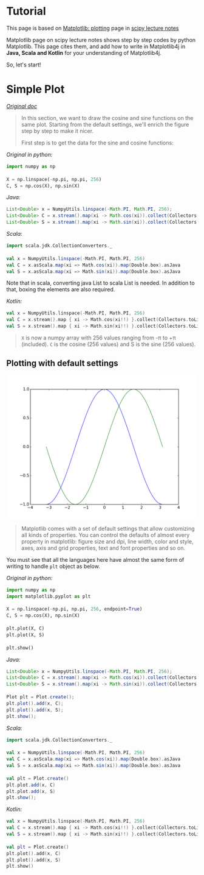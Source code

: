 # Tutorial

This page is based on [Matplotlib: plotting](http://www.turbare.net/transl/scipy-lecture-notes/intro/matplotlib/matplotlib.html)
page in [scipy lecture notes](http://www.turbare.net/transl/scipy-lecture-notes/) 

Matplotlib page on scipy lecture notes shows step by step codes by python Matplotlib.
This page cites them, and add how to write in Matplotlib4j in **Java, Scala and Kotlin** for your understanding of Matplotlib4j.

So, let's start!

# Simple Plot

*[Original doc](http://www.turbare.net/transl/scipy-lecture-notes/intro/matplotlib/matplotlib.html#simple-plot)*

> In this section, we want to draw the cosine and sine functions on the same plot. 
> Starting from the default settings, we'll enrich the figure step by step to make it nicer.
> 
> First step is to get the data for the sine and cosine functions:

*Original in python:*
```python
import numpy as np

X = np.linspace(-np.pi, np.pi, 256)
C, S = np.cos(X), np.sin(X)
```

*Java:*
```java
List<Double> x = NumpyUtils.linspace(-Math.PI, Math.PI, 256);
List<Double> C = x.stream().map(xi -> Math.cos(xi)).collect(Collectors.toList());
List<Double> S = x.stream().map(xi -> Math.sin(xi)).collect(Collectors.toList());
```

*Scala:*
```scala
import scala.jdk.CollectionConverters._

val x = NumpyUtils.linspace(-Math.PI, Math.PI, 256)
val C = x.asScala.map(xi => Math.cos(xi)).map(Double.box).asJava
val S = x.asScala.map(xi => Math.sin(xi)).map(Double.box).asJava
```

Note that in scala, converting java List to scala List is needed.
In addition to that, boxing the elements are also required.

*Kotlin:*
```kotlin
val x = NumpyUtils.linspace(-Math.PI, Math.PI, 256)
val C = x.stream().map { xi -> Math.cos(xi!!) }.collect(Collectors.toList())
val S = x.stream().map { xi -> Math.sin(xi!!) }.collect(Collectors.toList())
```

> `X` is now a numpy array with 256 values ranging from -π to +π (included). 
> `C` is the cosine (256 values) and S is the sine (256 values).


## Plotting with default settings

<img src="images/fig1.png" width="620px">

> Matplotlib comes with a set of default settings that allow customizing all kinds of properties. 
> You can control the defaults of almost every property in matplotlib: figure size and dpi, line width, 
> color and style, axes, axis and grid properties, text and font properties and so on.

You must see that all the languages here have almost the same form of writing to handle `plt` object as below.

*Original in python:*
```python
import numpy as np
import matplotlib.pyplot as plt

X = np.linspace(-np.pi, np.pi, 256, endpoint=True)
C, S = np.cos(X), np.sin(X)

plt.plot(X, C)
plt.plot(X, S)

plt.show()
```

*Java:*
```java
List<Double> x = NumpyUtils.linspace(-Math.PI, Math.PI, 256);
List<Double> C = x.stream().map(xi -> Math.cos(xi)).collect(Collectors.toList());
List<Double> S = x.stream().map(xi -> Math.sin(xi)).collect(Collectors.toList());

Plot plt = Plot.create();
plt.plot().add(x, C);
plt.plot().add(x, S);
plt.show();
```

*Scala:*
```scala
import scala.jdk.CollectionConverters._

val x = NumpyUtils.linspace(-Math.PI, Math.PI, 256)
val C = x.asScala.map(xi => Math.cos(xi)).map(Double.box).asJava
val S = x.asScala.map(xi => Math.sin(xi)).map(Double.box).asJava

val plt = Plot.create()
plt.plot.add(x, C)
plt.plot.add(x, S)
plt.show();
```

*Kotlin:*
```kotlin
val x = NumpyUtils.linspace(-Math.PI, Math.PI, 256)
val C = x.stream().map { xi -> Math.cos(xi!!) }.collect(Collectors.toList())
val S = x.stream().map { xi -> Math.sin(xi!!) }.collect(Collectors.toList())

val plt = Plot.create()
plt.plot().add(x, C)
plt.plot().add(x, S)
plt.show()
```

